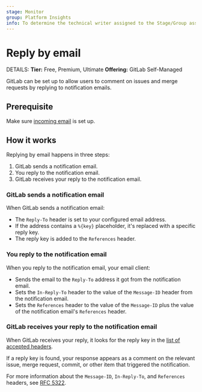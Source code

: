 ```yaml
---
stage: Monitor
group: Platform Insights
info: To determine the technical writer assigned to the Stage/Group associated with this page, see https://handbook.gitlab.com/handbook/product/ux/technical-writing/#assignments
---
```


# Reply by email

DETAILS:
**Tier:** Free, Premium, Ultimate
**Offering:** GitLab Self-Managed

GitLab can be set up to allow users to comment on issues and merge requests by
replying to notification emails.

## Prerequisite

Make sure [incoming email](incoming_email.md) is set up.

## How it works

Replying by email happens in three steps:

1. GitLab sends a notification email.
1. You reply to the notification email.
1. GitLab receives your reply to the notification email.

### GitLab sends a notification email

When GitLab sends a notification email:

- The `Reply-To` header is set to your configured email address.
- If the address contains a `%{key}` placeholder, it's replaced with a specific reply key.
- The reply key is added to the `References` header.

### You reply to the notification email

When you reply to the notification email, your email client:

- Sends the email to the `Reply-To` address it got from the notification email.
- Sets the `In-Reply-To` header to the value of the `Message-ID` header from the
  notification email.
- Sets the `References` header to the value of the `Message-ID` plus the value of
  the notification email's `References` header.

### GitLab receives your reply to the notification email

When GitLab receives your reply, it looks for the reply key in the
[list of accepted headers](incoming_email.md#accepted-headers).

If a reply key is found, your response appears as a comment on the relevant issue,
merge request, commit, or other item that triggered the notification.

For more information about the `Message-ID`, `In-Reply-To`, and `References` headers,
see [RFC 5322](https://www.rfc-editor.org/rfc/rfc5322#section-3.6.4).
